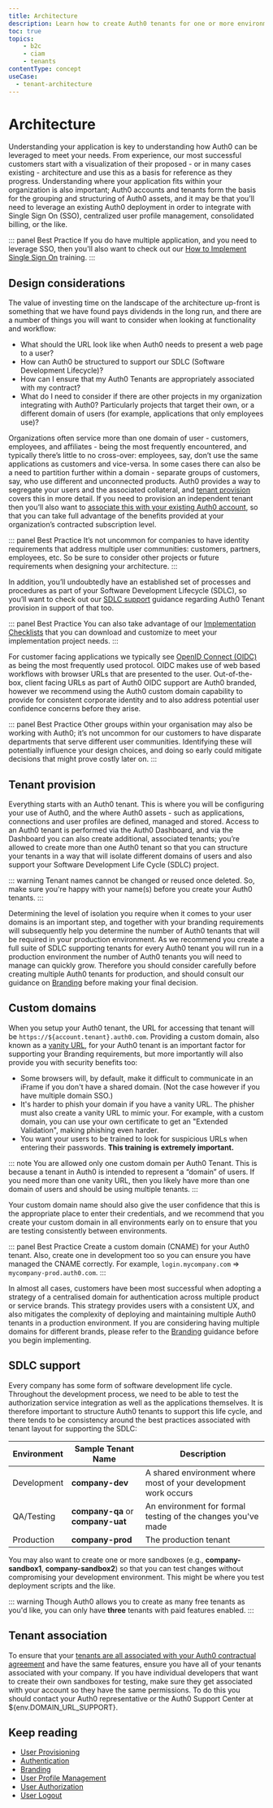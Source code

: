 ```yaml
---
title: Architecture
description: Learn how to create Auth0 tenants for one or more environments
toc: true
topics:
    - b2c
    - ciam
    - tenants
contentType: concept
useCase:
  - tenant-architecture
---
```


# Architecture

Understanding your application is key to understanding how Auth0 can be leveraged to meet your needs. From experience, our most successful customers start with a visualization of their proposed - or in many cases existing - architecture and use this as a basis for reference as they progress. Understanding where your application fits within your organization is also important; Auth0 accounts and tenants form the basis for the grouping and structuring of Auth0 assets, and it may be that you’ll need to leverage an existing Auth0 deployment in order to integrate with Single Sign On (SSO), centralized user profile management, consolidated billing, or the like.

::: panel Best Practice
If you do have multiple application, and you need to leverage SSO, then you'll also want to check out our [How to Implement Single Sign On](/learn/how-to-implement-single-sign-on/) training.
:::

## Design considerations

The value of investing time on the landscape of the architecture up-front is something that we have found pays dividends in the long run, and there are a number of things you will want to consider when looking at functionality and workflow:

* What should the URL look like when Auth0 needs to present a web page to a user?
* How can Auth0 be structured to support our SDLC (Software Development Lifecycle)?
* How can I ensure that my Auth0 Tenants are appropriately associated with my contract?
* What do I need to consider if there are other projects in my organization integrating with Auth0? Particularly projects that target their own, or a different domain of users (for example, applications that only employees use)? 

Organizations often service more than one domain of user - customers, employees, and affiliates - being the most frequently encountered, and typically there’s little to no cross-over: employees, say,  don’t use the same applications as customers and vice-versa. In some cases there can also be a need to partition further within a domain - separate groups of customers, say, who use different and unconnected products. Auth0 provides a way to segregate your users and the associated collateral, and [tenant provision](#tenant-provision) covers this in more detail. If you need to provision an independent tenant then you’ll also want to [associate this with your existing Auth0 account](/dev-lifecycle/child-tenants), so that you can take full advantage of the benefits provided at your organization’s contracted subscription level.

::: panel Best Practice
It’s not uncommon for companies to have identity requirements that address multiple user communities: customers, partners, employees, etc. So be sure to consider other projects or future requirements when designing your architecture.
:::

In addition, you’ll undoubtedly have an established set of processes and procedures as part of your Software Development Lifecycle (SDLC), so you’ll want to check out our [SDLC support](#sdlc-support) guidance regarding Auth0 Tenant provision in support of that too. 

::: panel Best Practice
You can also take advantage of our [Implementation Checklists](/architecture-scenarios/checklists) that you can download and customize to meet your implementation project needs.
:::

For customer facing applications we typically see [OpenID Connect (OIDC)](/protocols/oidc) as being the most frequently used protocol. OIDC makes use of web based workflows with browser URLs that are presented to the user. Out-of-the-box, client facing URLs as part of Auth0 OIDC support are Auth0 branded, however we recommend using the Auth0 custom domain capability to provide for consistent corporate identity and to also address potential user confidence concerns before they arise. 

::: panel Best Practice
Other groups within your organisation may also be working with Auth0; it’s not uncommon for our customers to have disparate departments that serve different user communities. Identifying these will potentially influence your design choices, and doing so early could mitigate decisions that might prove costly later on.
:::

## Tenant provision

Everything starts with an Auth0 tenant. This is where you will be configuring your use of Auth0, and the where Auth0 assets - such as applications, connections and user profiles are defined, managed and stored. Access to an Auth0 tenant is performed via the Auth0 Dashboard, and via the Dashboard you can also create additional, associated tenants; you’re allowed to create more than one Auth0 tenant so that you can structure your tenants in a way that will isolate different domains of users and also support your Software Development Life Cycle (SDLC) project.

::: warning
Tenant names cannot be changed or reused once deleted. So, make sure you're happy with your name(s) before you create your Auth0 tenants.
:::

Determining the level of isolation you require when it comes to your user domains is an important step, and together with your branding requirements will subsequently help you determine the number of Auth0 tenants that will be required in your production environment. As we recommend you create a full suite of SDLC supporting tenants for every Auth0 tenant you will run in a production environment the number of Auth0 tenants you will need to manage can quickly grow. Therefore you should consider carefully before creating multiple Auth0 tenants for production, and should consult our guidance on [Branding](/architecture-scenarios/implementation/b2c/branding) before making your final decision. 

## Custom domains

When you setup your Auth0 tenant, the URL for accessing that tenant will be `https://${account.tenant}.auth0.com`. Providing a custom domain, also known as a [vanity URL](/custom-domains), for your Auth0 tenant is an important factor for supporting your Branding requirements, but more importantly will also provide you with security benefits too:

* Some browsers will, by default, make it difficult to communicate in an iFrame if you don't have a shared domain. (Not the case however if you have multiple domain SSO.)
* It's harder to phish your domain if you have a vanity URL. The phisher must also create a vanity URL to mimic your. For example, with a custom domain, you can use your own certificate to get an "Extended Validation", making phishing even harder.
* You want your users to be trained to look for suspicious URLs when entering their passwords. **This training is extremely important.**

::: note
You are allowed only one custom domain per Auth0 Tenant. This is because a tenant in Auth0 is intended to represent a “domain” of users. If you need more than one vanity URL, then you likely have more than one domain of users and should be using multiple tenants.
:::

Your custom domain name should also give the user confidence that this is the appropriate place to enter their credentials, and we recommend that you create your custom domain in all environments early on to ensure that you are testing consistently between environments.

::: panel Best Practice
Create a custom domain (CNAME) for your Auth0 tenant. Also, create one in development too so you can ensure you have managed the CNAME correctly. For example, `login.mycompany.com` => `mycompany-prod.auth0.com`.
:::

In almost all cases, customers have been most successful when adopting a strategy of a centralised domain for authentication across multiple product or service brands. This strategy provides users with a consistent UX, and also mitigates the complexity of deploying and maintaining multiple Auth0 tenants in a production environment. If you are considering having multiple domains for different brands, please refer to the [Branding](/architecture-scenarios/implementation/b2c/branding) guidance before you begin implementing.

## SDLC support

Every company has some form of software development life cycle. Throughout the development process, we need to be able to test the authorization service integration as well as the applications themselves. It is therefore important to structure Auth0 tenants to support this life cycle, and there tends to be consistency around the best practices associated with tenant layout for supporting the SDLC:

| Environment | Sample Tenant Name | Description |
| - | - | - |
| Development | **company-dev** | A shared environment where most of your development work occurs |
| QA/Testing | **company-qa** or **company-uat** | An environment for formal testing of the changes you've made |
| Production | **company-prod** | The production tenant |

You may also want to create one or more sandboxes (e.g., **company-sandbox1**, **company-sandbox2**) so that you can test changes without compromising your development environment. This might be where you test deployment scripts and the like.

::: warning
Though Auth0 allows you to create as many free tenants as you'd like, you can only have **three** tenants with paid features enabled.
:::

## Tenant association

To ensure that your [tenants are all associated with your Auth0 contractual agreement](/dev-lifecycle/child-tenants) and have the same features, ensure you have all of your tenants associated with your company. If you have individual developers that want to create their own sandboxes for testing, make sure they get associated with your account so they have the same permissions. To do this you should contact your Auth0 representative or the Auth0 Support Center at ${env.DOMAIN_URL_SUPPORT}.

## Keep reading

* [User Provisioning](/architecture-scenarios/implementation/b2c/user-provisioning)
* [Authentication](/architecture-scenarios/implementation/b2c/authentication)
* [Branding](/architecture-scenarios/implementation/b2c/branding)
* [User Profile Management](/architecture-scenarios/implementation/b2c/user-profile-mgmt)
* [User Authorization](/architecture-scenarios/implementation/b2c/user-authorization)
* [User Logout](/architecture-scenarios/implementation/b2c/user-logout)
